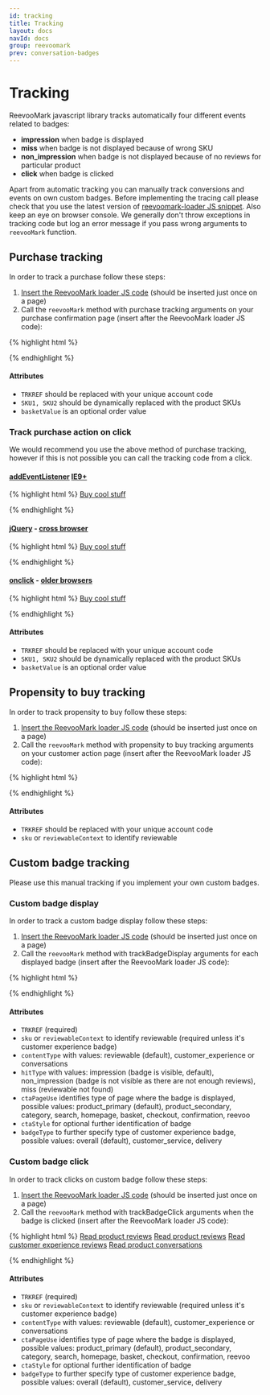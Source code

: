 ```yaml
---
id: tracking
title: Tracking
layout: docs
navId: docs
group: reevoomark
prev: conversation-badges
---
```


# Tracking

ReevooMark javascript library tracks automatically four different events related to badges:

* **impression** when badge is displayed
* **miss** when badge is not displayed because of wrong SKU
* **non_impression** when badge is not displayed because of no reviews for particular product
* **click** when badge is clicked

Apart from automatic tracking you can manually track conversions and events on own custom badges.
Before implementing the tracing call please check that you use the latest version of [reevoomark-loader JS
snippet](../javascript-library). Also keep an eye on browser console. We generally don't throw exceptions
in tracking code but log an error message if you pass wrong arguments to `reevooMark` function.


## Purchase tracking

In order to track a purchase follow these steps:

1. [Insert the ReevooMark loader JS code](../javascript-library) (should be inserted just once on a page)
2. Call the `reevooMark` method with purchase tracking arguments on your purchase confirmation page
(insert after the ReevooMark loader JS code):

{% highlight html %}
<script type="text/javascript">
  reevooMark('trackPurchase', 'TRKREF', { skus: ['SKU1', 'SKU2'], basketValue: '123 GBP' });
</script>
{% endhighlight %}

#### Attributes

* `TRKREF` should be replaced with your unique account code
* `SKU1, SKU2` should be dynamically replaced with the product SKUs
* `basketValue` is an optional order value

### Track purchase action on click

We would recommend you use the above method of purchase tracking, however if
this is not possible you can call the tracking code from a click.

#### [addEventListener](https://developer.mozilla.org/en-US/docs/Web/API/EventTarget/addEventListener) [IE9+](http://www.w3schools.com/jsref/met_document_addeventlistener.asp)

{% highlight html %}
<a class="buy-link" href="/buy_cool_stuff">Buy cool stuff</a>

<script type="text/javascript">
  document.querySelector('.buy-link').addEventListener('click', function() {
    reevooMark('trackPurchase', 'TRKREF', { skus: ['SKU1', 'SKU2'], basketValue: '123 GBP' });
  });
</script>
{% endhighlight %}

#### [jQuery](https://jquery.com/) - [cross browser](https://jquery.com/browser-support/)

{% highlight html %}
<a class="buy-link" href="/buy_cool_stuff">Buy cool stuff</a>

<script type="text/javascript">
  $('.buy-link').first().on('click', function() {
    reevooMark('trackPurchase', 'TRKREF', { skus: ['SKU1', 'SKU2'], basketValue: '123 GBP' });
  });
</script>
{% endhighlight %}

#### [onclick](https://developer.mozilla.org/en-US/docs/Mozilla/Tech/XUL/Attribute/onclick) - [older browsers](https://www.microsoft.com/en-gb/download/internet-explorer-8-details.aspx)

{% highlight html %}
<a class="buy-link" href="/buy_cool_stuff">Buy cool stuff</a>

<script type="text/javascript">
  document.querySelector('.buy-link').onclick = function() {
    reevooMark('trackPurchase', 'TRKREF', { skus: ['SKU1', 'SKU2'], basketValue: '123 GBP' });
  });
</script>
{% endhighlight %}

#### Attributes

* `TRKREF` should be replaced with your unique account code
* `SKU1, SKU2` should be dynamically replaced with the product SKUs
* `basketValue` is an optional order value



## Propensity to buy tracking

In order to track propensity to buy follow these steps:

1. [Insert the ReevooMark loader JS code](../javascript-library) (should be inserted just once on a page)
2. Call the `reevooMark` method with propensity to buy tracking arguments on your customer action page
(insert after the ReevooMark loader JS code):

{% highlight html %}
<script type="text/javascript">
  // for reviewable identified by SKU:
  reevooMark('trackPropensityToBuy', 'TRKREF', { sku: 'SKU' });

  // for reviewable identified by context (e.g. cars):
  reevooMark('trackPropensityToBuy', 'TRKREF', { reviewableContext: { manufacturer: 'MAKE', model: 'MODEL' } });
</script>
{% endhighlight %}

#### Attributes

* `TRKREF` should be replaced with your unique account code
* `sku` or `reviewableContext` to identify reviewable



## Custom badge tracking

Please use this manual tracking if you implement your own custom badges.

### Custom badge display

In order to track a custom badge display follow these steps:

1. [Insert the ReevooMark loader JS code](../javascript-library) (should be inserted just once on a page)
2. Call the `reevooMark` method with trackBadgeDisplay arguments for each displayed badge (insert after the ReevooMark loader JS code):

{% highlight html %}
<script type="text/javascript">
  // for badge of reviewable identified by SKU:
  reevooMark('trackBadgeDisplay', 'TRKREF', { sku: 'SKU' });

  // for badge of reviewable identified by context (e.g. cars):
  reevooMark('trackBadgeDisplay', 'TRKREF', { reviewableContext: { manufacturer: 'MAKE', model: 'MODEL' } });

  // for customer experience badge:
  reevooMark('trackBadgeDisplay', 'TRKREF', { contentType: 'customer_experience', badgeType: 'overall' });

  // for conversations badge:
  reevooMark('trackBadgeDisplay', 'TRKREF', { contentType: 'conversations', sku: 'SKU' });
</script>
{% endhighlight %}

#### Attributes

* `TRKREF` (required)
* `sku` or `reviewableContext` to identify reviewable (required unless it's customer experience badge)
* `contentType` with values: reviewable (default), customer_experience or conversations
* `hitType` with values: impression (badge is visible, default), non_impression (badge is not visible as there are not
  enough reviews), miss (reviewable not found)
* `ctaPageUse` identifies type of page where the badge is displayed, possible values: product_primary (default),
  product_secondary, category, search, homepage, basket, checkout, confirmation, reevoo
* `ctaStyle` for optional further identification of badge
* `badgeType` to further specify type of customer experience badge, possible values: overall (default), customer_service, delivery


### Custom badge click

In order to track clicks on custom badge follow these steps:

1. [Insert the ReevooMark loader JS code](../javascript-library) (should be inserted just once on a page)
2. Call the `reevooMark` method with trackBadgeClick arguments when the badge is clicked (insert after the ReevooMark loader JS code):

{% highlight html %}
<a class="custom-reviewable-sku-badge" href="#reviews">Read product reviews</a>
<a class="custom-reviewable-context-badge" href="#reviews">Read product reviews</a>
<a class="custom-cx-badge" href="#cx-reviews">Read customer experience reviews</a>
<a class="custom-conversations-badge" href="#conversations">Read product conversations</a>

<script type="text/javascript">
  // for badge of reviewable identified by SKU:
  document.querySelector('.custom-reviewable-sku-badge').addEventListener('click', function() {
    reevooMark('trackBadgeClick', 'TRKREF', { sku: 'SKU' });
  });

  // for badge of reviewable identified by context (e.g. cars):
  document.querySelector('.custom-reviewable-context-badge').addEventListener('click', function() {
    reevooMark('trackBadgeClick', 'TRKREF', { reviewableContext: { manufacturer: 'MAKE', model: 'MODEL' } });
  });

  // for customer experience badge:
  document.querySelector('.custom-cx-badge').addEventListener('click', function() {
    reevooMark('trackBadgeClick', 'TRKREF', { contentType: 'customer_experience', badgeType: 'overall' });
  });

  // for conversations badge:
  document.querySelector('.custom-conversations-badge').addEventListener('click', function() {
    reevooMark('trackBadgeClick', 'TRKREF', { contentType: 'conversations', sku: 'SKU' });
  });
</script>
{% endhighlight %}

#### Attributes

* `TRKREF` (required)
* `sku` or `reviewableContext` to identify reviewable (required unless it's customer experience badge)
* `contentType` with values: reviewable (default), customer_experience or conversations
* `ctaPageUse` identifies type of page where the badge is displayed, possible values: product_primary (default),
  product_secondary, category, search, homepage, basket, checkout, confirmation, reevoo
* `ctaStyle` for optional further identification of badge
* `badgeType` to further specify type of customer experience badge, possible values: overall (default), customer_service, delivery
